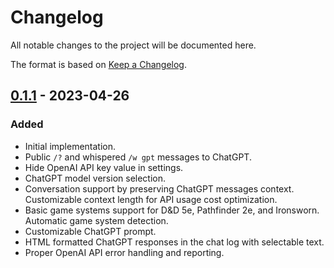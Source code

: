 # Changelog

All notable changes to the project will be documented here.

The format is based on [Keep a Changelog](https://keepachangelog.com/en/1.0.0/).

## [0.1.1] - 2023-04-26

### Added

- Initial implementation.
- Public `/?` and whispered `/w gpt` messages to ChatGPT.
- Hide OpenAI API key value in settings.
- ChatGPT model version selection.
- Conversation support by preserving ChatGPT messages context.
  Customizable context length for API usage cost optimization.
- Basic game systems support for D&D 5e, Pathfinder 2e, and Ironsworn.
  Automatic game system detection.
- Customizable ChatGPT prompt.
- HTML formatted ChatGPT responses in the chat log with selectable text.
- Proper OpenAI API error handling and reporting.

[0.1.1]: https://github.com/vizovitin/foundryvtt-ask-chatgpt/releases/tag/0.1.1

